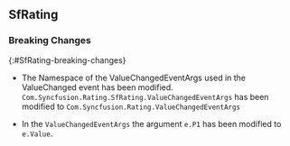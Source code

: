## SfRating

### Breaking Changes
{:#SfRating-breaking-changes}

* The Namespace of the ValueChangedEventArgs used in the ValueChanged event has been modified. `Com.Syncfusion.Rating.SfRating.ValueChangedEventArgs` has been modified to `Com.Syncfusion.Rating.ValueChangedEventArgs`

* In the `ValueChangedEventArgs` the argument `e.P1` has been modified to `e.Value`.